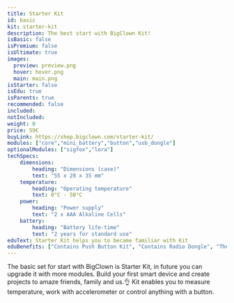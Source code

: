 ```yaml
---
title: Starter Kit
id: basic
kit: starter-kit
description: The best start with BigClown Kit!
isBasic: false
isPremium: false
isUltimate: true
images:
  preview: preview.png
  hover: hover.png
  main: main.png
isStarter: false
isEdu: true
isParents: true
recommended: false
included:
notIncluded:
weight: 0
price: 59€
buyLink: https://shop.bigclown.com/starter-kit/
modules: ["core","mini_battery","button","usb_dongle"]
optionalModules: ["sigfox","lora"]
techSpecs:
    dimensions:
        heading: "Dimensions (case)"
        text: "55 x 28 x 35 mm"
    temperature:
        heading: "Operating temperature"
        text: 0°C - 50°C
    power:
        heading: "Power supply"
        text: "2 x AAA Alkaline Cells"
    battery:
        heading: "Battery life-time"
        text: "2 years for standard use"
eduText: Starter Kit helps you to became familiar with Kit
eduBenefits: ["Contains Push Button Kit", "Contains Radio Dongle", "The perfect start with BigClown", "100 days risk free"]
---
```


The basic set for start with BigClown is Starter Kit, in future you can upgrade it with more modules. Build your first smart device and create projects to amaze friends, family and us.👌 Kit enables you to measure temperature, work with accelerometer or control anything with a button.
